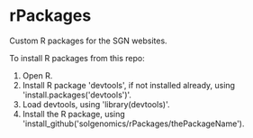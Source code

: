 # rPackages
Custom R packages for the SGN websites.

To install R packages from this repo:

1. Open R.
2. Install R package 'devtools', if not installed already, using 'install.packages('devtools')'.
3. Load devtools, using 'library(devtools)'.
4. Install the R package, using 'install_github('solgenomics/rPackages/thePackageName').


